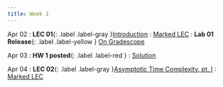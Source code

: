 ```yaml
---
title: Week 1
---
```


Apr 02
: **LEC 01**{: .label .label-gray }[Introduction](#)
  : [Marked LEC](#)
: **Lab 01 Release**{: .label .label-yellow } [On Gradescope](#)

Apr 03
: **HW 1 posted**{: .label .label-red }
  : [Solution](#)

Apr 04
: **LEC 02**{: .label .label-gray }[Asymptotic Time Complexity, pt. I](#)
  : [Marked LEC](#)

